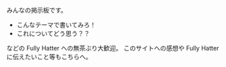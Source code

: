 
みんなの掲示板です。

- こんなテーマで書いてみろ！
- これについてどう思う？？

などの Fully Hatter への無茶ぶり大歓迎。
このサイトへの感想や Fully Hatter に伝えたいこと等もこちらへ。
